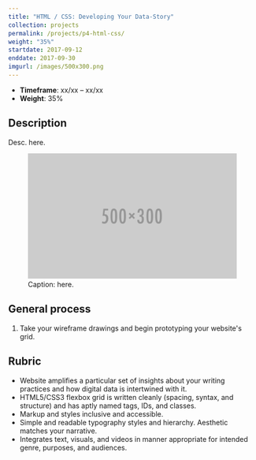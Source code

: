 ```yaml
---
title: "HTML / CSS: Developing Your Data-Story"
collection: projects
permalink: /projects/p4-html-css/
weight: "35%"
startdate: 2017-09-12
enddate: 2017-09-30
imgurl: /images/500x300.png
---
```


<ul class="project-top-info">
  <li>
    <b>Timeframe</b>: xx/xx &ndash; xx/xx</li>
  <li>
    <b>Weight</b>: 35%</li>
</ul>

## Description

Desc. here.

<figure id="twitter-css-body" class="figure-inline">
  <img src="/images/500x300.png" alt="Here." />
  <figcaption>
    Caption: here.
  </figcaption>
</figure>

## General process

1. Take your wireframe drawings and begin prototyping your website's grid.


## Rubric

- Website amplifies a particular set of insights about your writing practices and how digital data is intertwined with it.
- HTML5/CSS3 flexbox grid is written cleanly (spacing, syntax, and structure) and has aptly named tags, IDs, and classes.
- Markup and styles inclusive and accessible.
- Simple and readable typography styles and hierarchy. Aesthetic matches your narrative.
- Integrates text, visuals, and videos in manner appropriate for intended genre, purposes, and audiences.
